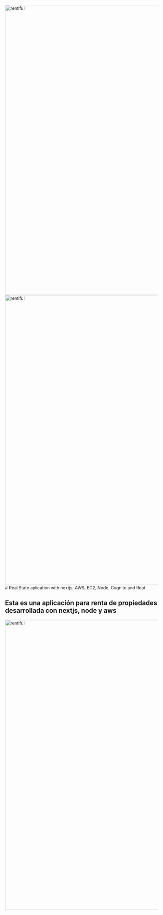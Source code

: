 <img width="952" alt="rentiful" src="https://github.com/user-attachments/assets/a16360e0-75c6-4965-a341-5241e25185b8" />
<img width="952" alt="rentiful" src="https://github.com/user-attachments/assets/d79cddbf-a591-496f-83ea-c11f4dcf2ec8" />
# Real State aplication with nextjs, AWS, EC2, Node, Cognito and Reat

## Esta es una aplicación para renta de propiedades desarrollada con nextjs, node y aws 
<img width="952" alt="rentiful" src="https://github.com/user-attachments/assets/53300e62-9459-4bba-a510-d90cf16d73d9" />
